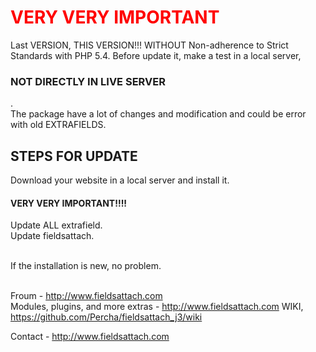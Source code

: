 <h1 style="color:#f00">VERY VERY IMPORTANT</h1>

Last VERSION, THIS VERSION!!! WITHOUT Non-adherence to Strict Standards with PHP 5.4.
Before update it, make a test in a local server, <br />

<h3>NOT DIRECTLY IN LIVE SERVER</h3>.<br />
The package have a lot of changes and modification and could be error with old EXTRAFIELDS. 

<h2>STEPS FOR UPDATE</h2>

Download your website in a local server and install it.<br />
<h4>VERY VERY IMPORTANT!!!!</h4>
Update ALL extrafield.<br />
Update fieldsattach.<br /><br />

If the installation is new, no problem.<br /><br />


Froum - http://www.fieldsattach.com <br />
Modules, plugins, and more extras - http://www.fieldsattach.com
WIKI, https://github.com/Percha/fieldsattach_j3/wiki

Contact - http://www.fieldsattach.com <br />


